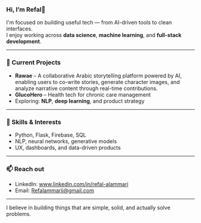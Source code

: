 ### Hi, I’m Refal🌟

I'm focused on building useful tech — from AI-driven tools to clean interfaces.  
I enjoy working across **data science**, **machine learning**, and **full-stack development**.

---

### 🚧 Current Projects
- **Rawae** – A collaborative Arabic storytelling platform powered by AI, enabling users to co-write stories, generate character images, and analyze narrative content through real-time contributions.
- **GlucoHero** – Health tech for chronic care management
- Exploring: **NLP**, **deep learning**, and product strategy

---

### 🧩 Skills & Interests
- Python, Flask, Firebase, SQL
- NLP, neural networks, generative models
- UX, dashboards, and data-driven products

---

### 📫 Reach out
- LinkedIn: www.linkedin.com/in/refal-alammari
- Email: Refalammarii@gmail.com

---

I believe in building things that are simple, solid, and actually solve problems.

<!---
Refalammari/Refalammari is a ✨ special ✨ repository because its `README.md` (this file) appears on your GitHub profile.
You can click the Preview link to take a look at your changes.
--->

